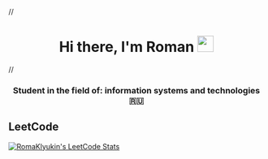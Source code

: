 //<h1 align="center">Hi there, I'm Roman <img src="https://github.com/blackcater/blackcater/raw/main/images/Hi.gif" height="32"/></h1>
//<h3 align="center">Student in the field of: information systems and technologies 🇷🇺</h3>
## LeetCode
[![RomaKlyukin's LeetCode Stats](https://leetcode-stats.vercel.app/api?username=RomaKlyukin&theme=Dark)](https://leetcode.com/RomaKlyukin)
